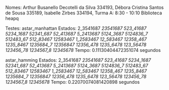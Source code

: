 Nomes: Arthur Busanello Decotelli da Silva 334193, Débora Cristina Santos de Sousa 335189, Isabelle Zirbes 334194, Turma A: 8:30 - 10:10
Biblioteca
heapq

Testes:
astar_manhattan
Estados:
2_3541687
_23541687
523_41687
5234_1687
52341_687
52_413687
5_2413687
5124_3687
5124836_7
512483_67
512_83467
_12583467
1_2583467
12_583467
12358_467
1235_8467
1235684_7
12356847_
12356_478
1235_6478
123_56478
123456_78
1234567_8
12345678_
Tempo: 0.11130404472351074 segundos

astar_hamming
Estados:
2_3541687
_23541687
523_41687
5234_1687
52341_687
52_413687
5_2413687
5124_3687
5124836_7
512483_67
512_83467
_12583467
1_2583467
12_583467
12358_467
1235_8467
1235684_7
12356847_
12356_478
1235_6478
123_56478
123456_78
1234567_8
12345678_
Tempo: 0.22070074081420898 segundos

